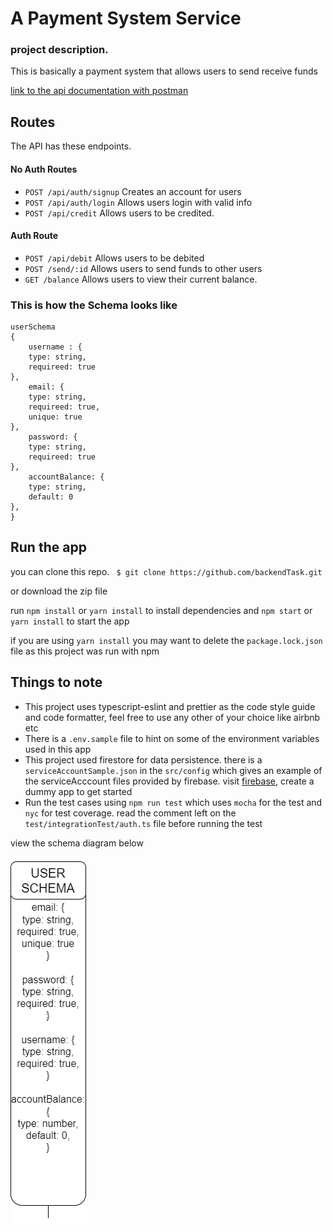 # A Payment System Service

### project description.
This is basically a payment system that allows users to send receive funds 

[link to the api documentation with postman](https://documenter.getpostman.com/view/10653175/2s9YRGw8Ee)
## Routes

The API has these endpoints.

#### No Auth Routes

- `POST /api/auth/signup` Creates an account for users
- `POST /api/auth/login` Allows users login with valid info
- `POST /api/credit` Allows users to be credited.

#### Auth Route

- `POST /api/debit` Allows users to be debited
- `POST /send/:id` Allows users to send funds to other users
- `GET /balance` Allows users to view their current balance.

### This is how the Schema looks like

```
userSchema
{
    username : {
    type: string,
    requireed: true
},
    email: {
    type: string,
    requireed: true,
    unique: true
},
    password: {
    type: string,
    requireed: true
},
    accountBalance: {
    type: string,
    default: 0
},
}

```

## Run the app

you can clone this repo.
   ` $ git clone https://github.com/backendTask.git`

or download the zip file

run ` npm install ` or ` yarn install ` to install dependencies and ` npm start ` or ` yarn install ` to start the app

if you are using ` yarn install ` you may want to delete the ` package.lock.json ` file as this project was run with npm

## Things to note

- This project uses typescript-eslint and prettier as the code style guide and code formatter, feel free to use any other of your choice like airbnb etc
- There is a `.env.sample` file to hint on some of the environment variables used in this app
- This project used firestore for data persistence. there is a `serviceAccountSample.json` in the `src/config` which gives an example of the serviceAcccount files provided by firebase. visit [firebase](https://console.firebase.google.com), create a dummy app to get started
- Run the test cases using ` npm run test ` which uses `mocha` for the test and `nyc` for test coverage. read the comment left on the `test/integrationTest/auth.ts` file before running the test

view the schema diagram below

 ![alt text](https://github.com/Ebunwadi/backendTask/blob/main/src/model/schema.png)

  







